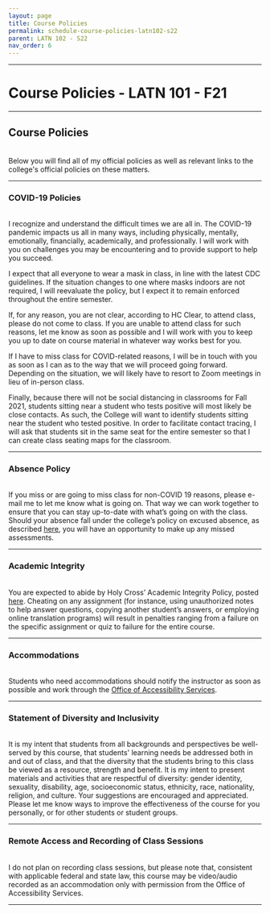 ```yaml
---
layout: page
title: Course Policies
permalink: schedule-course-policies-latn102-s22
parent: LATN 102 - S22
nav_order: 6
---
```

***

# Course Policies - LATN 101 - F21

***
## Course Policies
&nbsp;  
Below you will find all of my official policies as well as relevant links to the college's official policies on these matters.

***

### COVID-19 Policies
&nbsp;  
I recognize and understand the difficult times we are all in. The COVID-19 pandemic impacts us all in many ways, including physically, mentally, emotionally, financially, academically, and professionally. I will work with you on challenges you may be encountering and to provide support to help you succeed.

I expect that all everyone to wear a mask in class, in line with the latest CDC guidelines. If the situation changes to one where masks indoors are not required, I will reevaluate the policy, but I expect it to remain enforced throughout the entire semester.

If, for any reason, you are not clear, according to HC Clear, to attend class, please do not come to class. If you are unable to attend class for such reasons, let me know as soon as possible and I will work with you to keep you up to date on course material in whatever way works best for you.

If I have to miss class for COVID-related reasons, I will be in touch with you as soon as I can as to the way that we will proceed going forward. Depending on the situation, we will likely have to resort to Zoom meetings in lieu of in-person class.

Finally, because there will not be social distancing in classrooms for Fall 2021, students sitting near a student who tests positive will most likely be close contacts. As such, the College will want to identify students sitting near the student who tested positive. In order to facilitate contact tracing, I will ask that students sit in the same seat for the entire semester so that I can create class seating maps for the classroom.

***

### Absence Policy
&nbsp;  
If you miss or are going to miss class for non-COVID 19 reasons, please e-mail me to let me know what is going on. That way we can work together to ensure that you can stay up-to-date with what’s going on with the class. Should your absence fall under the college’s policy on excused absence, as described [here](https://catalog.holycross.edu/requirements-policies/academic-policies/#coursepoliciestext), you will have an opportunity to make up any missed assessments.

***

### Academic Integrity
&nbsp;  
You are expected to abide by Holy Cross’ Academic Integrity Policy, posted [here](https://catalog.holycross.edu/requirements-policies/academic-policies/#academicintegritytext). Cheating on any assignment (for instance, using unauthorized notes to help answer questions, copying another student’s answers, or employing online translation programs) will result in penalties ranging from a failure on the specific assignment or quiz to failure for the entire course.

***

### Accommodations
&nbsp;  
Students who need accommodations should notify the instructor as soon as possible and work through the [Office of Accessibility Services](https://www.holycross.edu/health-wellness-and-access/office-accessibility-services).

***

### Statement of Diversity and Inclusivity
&nbsp;  
It is my intent that students from all backgrounds and perspectives be well-served by this course, that students' learning needs be addressed both in and out of class, and that the diversity that the students bring to this class be viewed as a resource, strength and benefit. It is my intent to present materials and activities that are respectful of diversity: gender identity, sexuality, disability, age, socioeconomic status, ethnicity, race, nationality, religion, and culture. Your suggestions are encouraged and appreciated. Please let me know ways to improve the effectiveness of the course for you personally, or for other students or student groups.

***

### Remote Access and Recording of Class Sessions
&nbsp;  
I do not plan on recording class sessions, but please note that, consistent with applicable federal and state law, this course may
be video/audio recorded as an accommodation only with permission from the Office of Accessibility Services.

***
